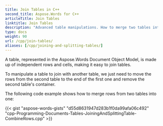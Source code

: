 ```yaml
---
title: Join Tables in C++
second_title: Aspose.Words for C++
articleTitle: Join Tables
linktitle: Join Tables
description: "Advanced table manipulations. How to merge two tables into one C++. Join tables using C++."
type: docs
weight: 90
url: /cpp/join-tables/
aliases: [/cpp/joining-and-splitting-tables/]
---
```


A table, represented in the Aspose.Words Document Object Model, is made up of independent rows and cells, making it easy to join tables.

To manipulate a table to join with another table, we just need to move the rows from the second table to the end of the first one and remove the second table's container.

The following code example shows how to merge rows from two tables into one:

{{< gist "aspose-words-gists" "d55d8631947d283b1f0da99afa06c492" "cpp-Programming-Documents-Tables-JoiningAndSplittingTable-CombineRows.cpp" >}}
